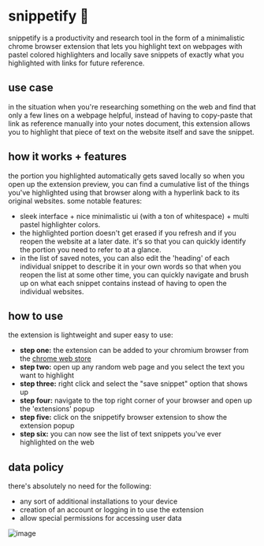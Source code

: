 # snippetify 🎨
snippetify is a productivity and research tool in the form of a minimalistic chrome browser extension that lets you highlight text on webpages with pastel colored highlighters and locally save snippets of exactly what you highlighted with links for future reference. 

## use case
in the situation when you're researching something on the web and find that only a few lines on a webpage helpful, instead of having to copy-paste that link as reference manually into your notes document, this extension allows you to highlight that piece of text on the website itself and save the snippet. 

## how it works + features
the portion you highlighted automatically gets saved locally so when you open up the extension preview, you can find a cumulative list of the things you've highlighted using that browser along with a hyperlink back to its original websites. some notable features:
- sleek interface + nice minimalistic ui (with a ton of whitespace) + multi pastel highlighter colors.
- the highlighted portion doesn't get erased if you refresh and if you reopen the website at a later date. it's so that you can quickly identify the portion you need to refer to at a glance. 
- in the list of saved notes, you can also edit the 'heading' of each individual snippet to describe it in your own words so that when you reopen the list at some other time, you can quickly navigate and brush up on what each snippet contains instead of having to open the individual websites.

## how to use
the extension is lightweight and super easy to use:
- <b>step one:</b> the extension can be added to your chromium browser from the [chrome web store](https://chromewebstore.google.com/detail/snippetify/eigemfhjhgieeiikiamkoplbpibncadh)
- <b>step two:</b> open up any random web page and you select the text you want to highlight
- <b>step three:</b> right click and select the "save snippet" option that shows up
- <b>step four:</b> navigate to the top right corner of your browser and open up the 'extensions' popup
- <b>step five:</b> click on the snippetify browser extension to show the extension popup
- <b>step six:</b> you can now see the list of text snippets you've ever highlighted on the web

## data policy
there's absolutely no need for the following:
- any sort of additional installations to your device
- creation of an account or logging in to use the extension
- allow special permissions for accessing user data

![image](https://github.com/user-attachments/assets/4e068ce4-12f7-40da-9740-84bc91efa452)
